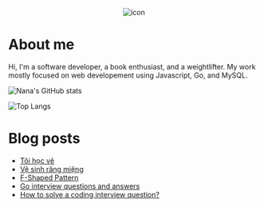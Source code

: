 <p align="center">
 <img width="auto" src="https://res.cloudinary.com/japananh/image/upload/v1638498299/Group_7_ltvipi.png" align="center" alt="icon" />
</p>

# About me

Hi, I'm a software developer, a book enthusiast, and a weightlifter. My work mostly focused on web developement using Javascript, Go, and MySQL.

![Nana's GitHub stats](https://github-readme-stats.vercel.app/api?username=japananh&theme=buefy&show_icons=true)

![Top Langs](https://github-readme-stats.vercel.app/api/top-langs/?username=japananh&layout=compact)

# Blog posts
<!-- BLOG-POST-LIST:START -->
- [Tôi học vẽ](https://nanacoder.hashnode.dev/toi-hoc-ve)
- [Vệ sinh răng miệng](https://nanacoder.hashnode.dev/ve-sinh-rang-mieng)
- [F-Shaped Pattern](https://nanacoder.hashnode.dev/f-shaped-pattern)
- [Go interview questions and answers](https://nanacoder.hashnode.dev/go-interview-questions-and-answers)
- [How to solve a coding interview question?](https://nanacoder.hashnode.dev/how-to-solve-a-coding-interview-question)
<!-- BLOG-POST-LIST:END -->
